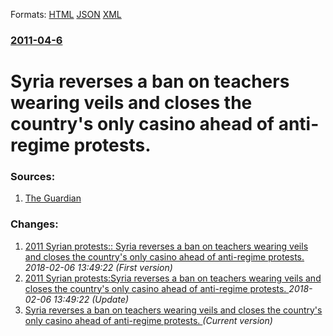 
Formats: [HTML](/news/2011/04/6/syria-reverses-a-ban-on-teachers-wearing-veils-and-closes-the-country-s-only-casino-ahead-of-anti-regime-protests.html)  [JSON](/news/2011/04/6/syria-reverses-a-ban-on-teachers-wearing-veils-and-closes-the-country-s-only-casino-ahead-of-anti-regime-protests.json)  [XML](/news/2011/04/6/syria-reverses-a-ban-on-teachers-wearing-veils-and-closes-the-country-s-only-casino-ahead-of-anti-regime-protests.xml)  

### [2011-04-6](/news/2011/04/6/index.md)

##### 
# Syria reverses a ban on teachers wearing veils and closes the country's only casino ahead of anti-regime protests. 




### Sources:

1. [The Guardian](http://www.guardian.co.uk/world/2011/apr/06/syria-relax-veil-ban-teacher)

### Changes:

1. [2011 Syrian protests:: Syria reverses a ban on teachers wearing veils and closes the country's only casino ahead of anti-regime protests. ](/news/2011/04/6/2011-syrian-protests-syria-reverses-a-ban-on-teachers-wearing-veils-and-closes-the-country-s-only-casino-ahead-of-anti-regime-protests.md) _2018-02-06 13:49:22 (First version)_
2. [2011 Syrian protests:Syria reverses a ban on teachers wearing veils and closes the country's only casino ahead of anti-regime protests. ](/news/2011/04/6/2011-syrian-protests-psyria-reverses-a-ban-on-teachers-wearing-veils-and-closes-the-country-s-only-casino-ahead-of-anti-regime-protests.md) _2018-02-06 13:49:22 (Update)_
2. [Syria reverses a ban on teachers wearing veils and closes the country's only casino ahead of anti-regime protests. ](/news/2011/04/6/syria-reverses-a-ban-on-teachers-wearing-veils-and-closes-the-country-s-only-casino-ahead-of-anti-regime-protests.md) _(Current version)_
